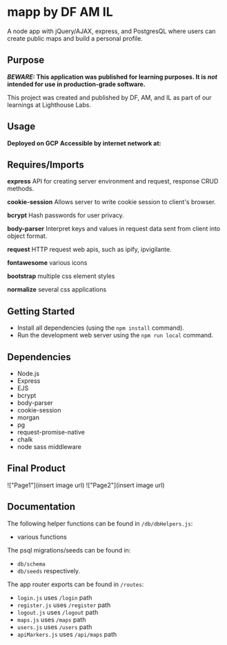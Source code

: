 # mapp by DF AM IL

A node app with jQuery/AJAX, express, and PostgresQL where users can create public maps and build a personal profile.

## Purpose

**_BEWARE:_ This application was published for learning purposes. It is _not_ intended for use in production-grade software.**

This project was created and published by DF, AM, and IL as part of our learnings at Lighthouse Labs. 

## Usage

**Deployed on GCP**
**Accessible by internet network at:**
[](insert-link-here)

## Requires/Imports

**express**
API for creating server environment and request, response CRUD methods.

**cookie-session**
Allows server to write cookie session to client's browser.

**bcrypt**
Hash passwords for user privacy.

**body-parser**
Interpret keys and values in request data sent from client into object format.

**request**
HTTP request web apis, such as ipify, ipvigilante.

**fontawesome**
various icons

**bootstrap**
multiple css element styles

**normalize**
several css applications

## Getting Started

- Install all dependencies (using the `npm install` command).
- Run the development web server using the `npm run local` command.

## Dependencies

- Node.js
- Express
- EJS
- bcrypt
- body-parser
- cookie-session
- morgan
- pg
- request-promise-native
- chalk 
- node sass middleware

## Final Product

!["Page1"](insert image url)
!["Page2"](insert image url)


## Documentation

The following helper functions can be found in `/db/dbHelpers.js`:

* various functions

The psql migrations/seeds can be found in:

* `db/schema`
* `db/seeds` respectively.

The app router exports can be found in `/routes`:

* `login.js` uses `/login` path
* `register.js` uses `/register` path
* `logout.js` uses `/logout` path
* `maps.js` uses `/maps` path
* `users.js` uses `/users` path
* `apiMarkers.js` uses `/api/maps` path
